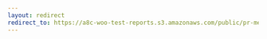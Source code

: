 ```yaml
---
layout: redirect
redirect_to: https://a8c-woo-test-reports.s3.amazonaws.com/public/pr-merge/41722/e2e/index.html
---
```

